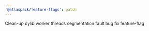 ```yaml
---
'@atlaspack/feature-flags': patch
---
```


Clean-up dylib worker threads segmentation fault bug fix feature-flag
